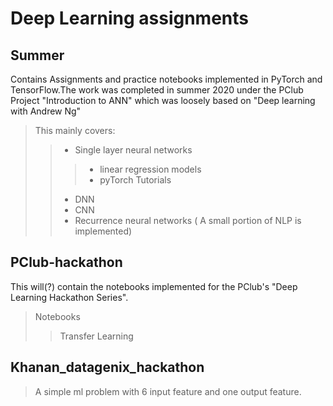 # Deep Learning assignments

## Summer
Contains Assignments and practice notebooks implemented in PyTorch and TensorFlow.The work was completed in summer 2020 under the PClub Project "Introduction to ANN" which was loosely based on "Deep learning with Andrew Ng"
>This mainly covers:  
>>* Single layer neural networks  
>>>- linear regression models  
>>>- pyTorch Tutorials
>>
>>* DNN  
>>* CNN  
>>* Recurrence neural networks ( A small portion of NLP is implemented)
    

## PClub-hackathon
This will(?) contain the notebooks implemented for the PClub's "Deep Learning Hackathon Series".
> Notebooks  
>>Transfer Learning

## Khanan_datagenix_hackathon
>A simple ml problem with 6 input feature and one output feature.